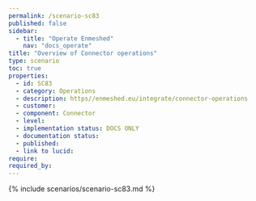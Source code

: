 ```yaml
---
permalink: /scenario-sc83
published: false
sidebar:
  - title: "Operate Enmeshed"
    nav: "docs_operate"
title: "Overview of Connector operations"
type: scenario
toc: true
properties:
  - id: SC83
  - category: Operations
  - description: https//enmeshed.eu/integrate/connector-operations
  - customer:
  - component: Connector
  - level:
  - implementation status: DOCS ONLY
  - documentation status:
  - published:
  - link to lucid:
require:
required_by:
---
```


{% include scenarios/scenario-sc83.md %}
